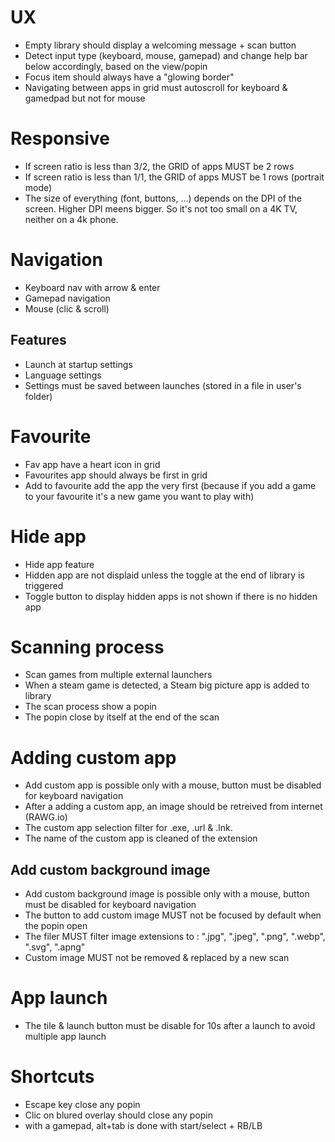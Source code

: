
# UX
- Empty library should display a welcoming message + scan button
- Detect input type (keyboard, mouse, gamepad) and change help bar below accordingly, based on the view/popin
- Focus item should always have a "glowing border"
- Navigating between apps in grid must autoscroll for keyboard & gamedpad but not for mouse

# Responsive 
- If screen ratio is less than 3/2, the GRID of apps MUST be 2 rows
- If screen ratio is less than 1/1, the GRID of apps MUST be 1 rows (portrait mode)
- The size of everything (font, buttons, ...) depends on the DPI of the screen. Higher DPI meens bigger. So it's not too small on a 4K TV, neither on a 4k phone.

# Navigation
- Keyboard nav with arrow & enter
- Gamepad navigation
- Mouse (clic & scroll)

## Features
- Launch at startup settings
- Language settings
- Settings must be saved between launches (stored in a file in user's folder)

# Favourite
- Fav app have a heart icon in grid
- Favourites app should always be first in grid
- Add to favourite add the app the very first (because if you add a game to your favourite it's a new game you want to play with)

# Hide app
- Hide app feature
- Hidden app are not displaid unless the toggle at the end of library is triggered
- Toggle button to display hidden apps is not shown if there is no hidden app

# Scanning process
- Scan games from multiple external launchers
- When a steam game is detected, a Steam big picture app is added to library
- The scan process show a popin
- The popin close by itself at the end of the scan

# Adding custom app
- Add custom app is possible only with a mouse, button must be disabled for keyboard navigation
- After a adding a custom app, an image should be retreived from internet (RAWG.io)
- The custom app selection filter for .exe, .url & .lnk.
- The name of the custom app is cleaned of the extension

## Add custom background image
- Add custom background image is possible only with a mouse, button must be disabled for keyboard navigation
- The button to add custom image MUST not be focused by default when the popin open
- The filer MUST filter image extensions to : ".jpg", ".jpeg", ".png", ".webp", ".svg", ".apng"
- Custom image MUST not be removed & replaced by a new scan


# App launch
- The tile & launch button must be disable for 10s after a launch to avoid multiple app launch

# Shortcuts
- Escape key close any popin
- Clic on blured overlay should close any popin
- with a gamepad, alt+tab is done with start/select + RB/LB